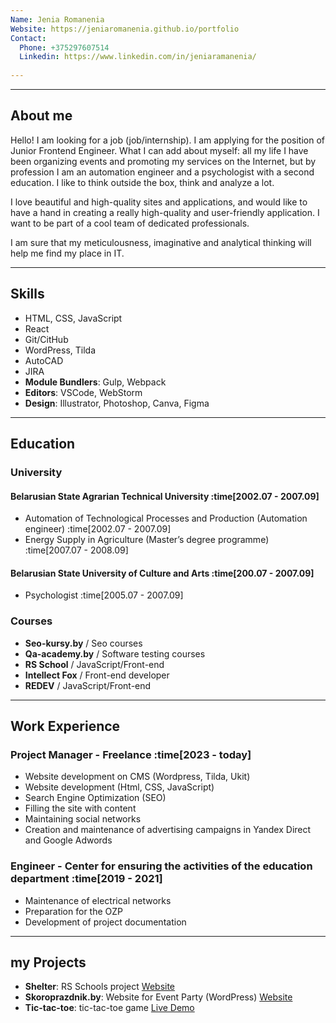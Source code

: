 ```yaml
---
Name: Jenia Romanenia
Website: https://jeniaromanenia.github.io/portfolio
Contact:
  Phone: +375297607514
  Linkedin: https://www.linkedin.com/in/jeniaramanenia/
  
---
```


---
## About me

Hello! I am looking for a job (job/internship). I am applying for the position of Junior Frontend Engineer. What I can add about myself: all my life I have been organizing events and promoting my services on the Internet, but by profession I am an automation engineer and a psychologist with a second education. I like to think outside the box, think and analyze a lot. 

I love beautiful and high-quality sites and applications, and would like to have a hand in creating a really high-quality and user-friendly application. I want to be part of a cool team of dedicated professionals.

I am sure that my meticulousness, imaginative and analytical thinking will help me find my place in IT.

---

## Skills

- HTML, CSS, JavaScript
- React
- Git/CitHub
- WordPress, Tilda
- AutoCAD
- JIRA
- **Module Bundlers**: Gulp, Webpack
- **Editors**: VSCode, WebStorm
- **Design**: Illustrator, Photoshop, Canva, Figma

---

## Education


### University
#### Belarusian State Agrarian Technical University :time[2002.07 - 2007.09]

- Automation of Technological Processes and Production (Automation engineer) :time[2002.07 - 2007.09]
- Energy Supply in Agriculture (Master’s degree programme)  :time[2007.07 - 2008.09]

#### Belarusian State University of Culture and Arts :time[200.07 - 2007.09]

- Psychologist :time[2005.07 - 2007.09]

### Courses
- **Seo-kursy.by** / Seo courses
- **Qa-academy.by** / Software testing courses
- **RS School** / JavaScript/Front-end
- **Intellect Fox** / Front-end developer
- **REDEV** / JavaScript/Front-end

---

## Work Experience

### Project Manager  - Freelance  :time[2023 - today]

- Website development on CMS (Wordpress, Tilda, Ukit)
- Website development (Html, CSS, JavaScript)
- Search Engine Optimization (SEO)
- Filling the site with content
- Maintaining social networks
- Creation and maintenance of advertising campaigns in Yandex Direct and Google Adwords

### Engineer  - Center for ensuring the activities of the education department  :time[2019 - 2021]

- Maintenance of electrical networks
- Preparation for the OZP
- Development of project documentation

---

## my Projects

- **Shelter**: RS Schools project [Website](https://jeniaromanenia.github.io/portfolio/shelter-website/)
- **Skoroprazdnik.by**: Website for Event Party (WordPress) [Website](https://www.skoroprazdnik.by/)
- **Tic-tac-toe**: tic-tac-toe game [Live Demo](https://jeniaromanenia.github.io/portfolio/tic-tac-toe/)


